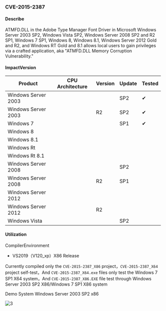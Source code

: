 ### CVE-2015-2387

#### Describe

ATMFD.DLL in the Adobe Type Manager Font Driver in Microsoft Windows Server 2003 SP2, Windows Vista SP2, Windows Server 2008 SP2 and R2 SP1, Windows 7 SP1, Windows 8, Windows 8.1, Windows Server 2012 Gold and R2, and Windows RT Gold and 8.1 allows local users to gain privileges via a crafted application, aka "ATMFD.DLL Memory Corruption Vulnerability."


#### ImpactVersion

| Product             | CPU Architecture | Version | Update | Tested             |
| ------------------- | ---------------- | ------- | ------ | ------------------ |
| Windows Server 2003 |                  |         | SP2    | &#10004; |
| Windows Server 2003 |                  | R2      | SP2    | &#10004; |
| Windows 7           |                  |         | SP1    | &#10004; |
| Windows 8           |                  |         |        |                    |
| Windows 8.1         |                  |         |        |                    |
| Windows Rt          |                  |         |        |                    |
| Windows Rt 8.1      |                  |         |        |                    |
| Windows Server 2008 |                  |         | SP2    |                    |
| Windows Server 2008 |                  | R2      | SP1    |                    |
| Windows Server 2012 |                  |         |        |                    |
| Windows Server 2012 |                  | R2      |        |                    |
| Windows Vista       |                  |         | SP2    |                    |

#### Utilization

CompilerEnvironment

- VS2019（V120_xp）X86 Release

Currently compiled only the `CVE-2015-2387_X86` project，`CVE-2015-2387_X64` project self-test，And `CVE-2015-2387_X64.exe` files only test the Windows 7 SP1 X64 system，And `CVE-2015-2387_X86.EXE` file test through Windows Server 2003 SP2 X86/Windows 7 SP1 X86 system

Demo System Windows Server 2003 SP2 x86

![3](https://raw.github.com/Ascotbe/Image/master/Kernelhub/CVE-2015-2387_win2003_sp2_x86.gif)

